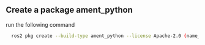 ## Create a package ament_python

run the following command

```bash
  ros2 pkg create --build-type ament_python --license Apache-2.0 (name_package)
```

## 
